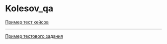 # Kolesov_qa

[Пример тест кейсов](https://docs.google.com/spreadsheets/d/1MjWaquu0_QgWqrhzW7wZsACEiCaU1USSUChl4p7t4qg/edit?usp=sharing)

---

[Пример тестового задания](https://docs.google.com/spreadsheets/d/1x4uiiFJbW5wst0lhsenMA4e7iJSx0ILObEOlMfrz-iw/edit?usp=sharing)